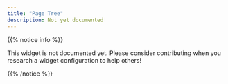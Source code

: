 ```yaml
---
title: "Page Tree"
description: Not yet documented
---
```


{{% notice info %}}

This widget is not documented yet. Please consider contributing when you research a widget configuration to help others! 

{{% /notice %}}